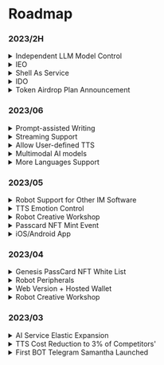 # Roadmap

### 2023/2H

<details>

<summary>Independent LLM Model Control</summary>

Already on the way

Support for feeding your own fine-tuning corpus, making your BOT fully meet your expectations🤗

Lifetime memory library

Internet connection and API access capabilities!

Fewer restrictions

</details>

<details>

<summary>IEO</summary>



</details>

<details>

<summary>Shell As Service</summary>

Underlying capabilities open, can be embedded in any third-party application

</details>

<details>

<summary>IDO</summary>



</details>

<details>

<summary>Token Airdrop Plan Announcement</summary>



</details>

### 2023/06

<details>

<summary>Prompt-assisted Writing</summary>

Lowering the user-defined prompt threshold, will be launched in June, after the launch, users can create bots with rich personality traits through simple identity definition

</details>

<details>

<summary>Streaming Support</summary>

Zero-latency voice conversation experience

</details>

<details>

<summary>Allow User-defined TTS</summary>

Support user-defined bot TTS through voice cloning in Robot Workshop

</details>

<details>

<summary>Multimodal AI models</summary>



</details>

<details>

<summary>More Languages Support</summary>



</details>

### 2023/05

<details>

<summary>Robot Support for Other IM Software</summary>

MyShell.ai's Creative Workshop will support robot deployment to other social platforms, and users can bind their social accounts to extend membership benefits to robots on their social media. Already supports Telegram, and will support Discord and other platforms in the future

</details>

<details>

<summary>TTS Emotion Control</summary>

BOT's voice will include richer emotional differences, this feature will enter the public testing stage in May.

</details>

<details>

<summary>Robot Creative Workshop</summary>



</details>

<details>

<summary>Passcard NFT Mint Event</summary>



</details>

<details>

<summary>iOS/Android App</summary>



</details>

### 2023/04

<details>

<summary>Genesis PassCard NFT White List</summary>



</details>

<details>

<summary>Robot Peripherals</summary>

* Twitter space AMA bot
* KOL bot
* Vitalik bot

</details>

<details>

<summary>Web Version + Hosted Wallet</summary>



</details>

<details>

<summary>Robot Creative Workshop</summary>



</details>

### 2023/03

<details>

<summary>AI Service Elastic Expansion</summary>



</details>

<details>

<summary>TTS Cost Reduction to 3% of Competitors'</summary>

With the influx of users, our daily voice interaction volume quickly exceeded 100,000. We intensively optimized our self-developed TTS model within three weeks, reducing its cost by 97% compared to Microsoft's TTS API, and supporting rapid cloning of 1-5 minute voice samples.

</details>

<details>

<summary>First BOT Telegram Samantha Launched</summary>

On 03/07, we launched the first Bot Samantha on Telegram.

</details>